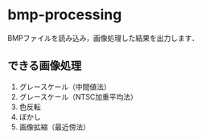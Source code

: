 # bmp-processing
BMPファイルを読み込み，画像処理した結果を出力します．

## できる画像処理
1. グレースケール（中間値法）
1. グレースケール（NTSC加重平均法）
1. 色反転
1. ぼかし
1. 画像拡縮（最近傍法）
